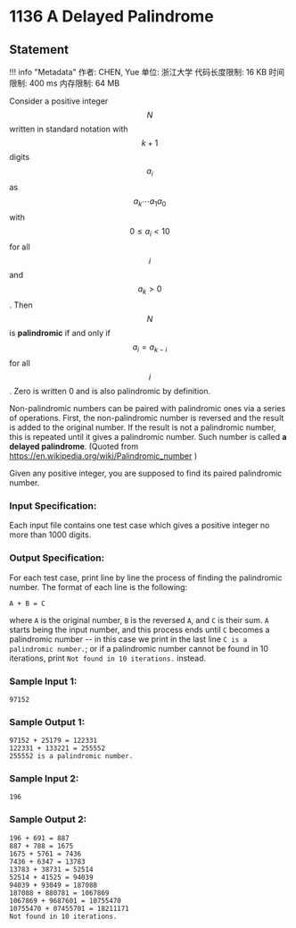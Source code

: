 
# 1136 A Delayed Palindrome

## Statement

!!! info "Metadata"
    作者: CHEN, Yue
    单位: 浙江大学
    代码长度限制: 16 KB
    时间限制: 400 ms
    内存限制: 64 MB

Consider a positive integer $$N$$ written in standard notation with $$k+1$$ digits $$a_i$$ as $$a_k \cdots a_1 a_0$$ with $$0 \le a_i < 10$$ for all $$i$$ and $$a_k > 0$$. Then $$N$$ is **palindromic** if and only if $$a_i = a_{k-i}$$ for all $$i$$. Zero is written 0 and is also palindromic by definition.

Non-palindromic numbers can be paired with palindromic ones via a series of operations. First, the non-palindromic number is reversed and the result is added to the original number. If the result is not a palindromic number, this is repeated until it gives a palindromic number. Such number is called **a delayed palindrome**. (Quoted from https://en.wikipedia.org/wiki/Palindromic_number )

Given any positive integer, you are supposed to find its paired palindromic number.

### Input Specification:

Each input file contains one test case which gives a positive integer no more than 1000 digits.

### Output Specification:

For each test case, print line by line the process of finding the palindromic number. The format of each line is the following:
```
A + B = C
```
where `A` is the original number, `B` is the reversed `A`, and `C` is their sum. `A` starts being the input number, and this process ends until `C` becomes a palindromic number -- in this case we print in the last line `C is a palindromic number.`; or if a palindromic number cannot be found in 10 iterations, print `Not found in 10 iterations.` instead.

### Sample Input 1:
```plaintext
97152
```

### Sample Output 1:
```plaintext
97152 + 25179 = 122331
122331 + 133221 = 255552
255552 is a palindromic number.
```

### Sample Input 2:
```plaintext
196
```

### Sample Output 2:
```plaintext
196 + 691 = 887
887 + 788 = 1675
1675 + 5761 = 7436
7436 + 6347 = 13783
13783 + 38731 = 52514
52514 + 41525 = 94039
94039 + 93049 = 187088
187088 + 880781 = 1067869
1067869 + 9687601 = 10755470
10755470 + 07455701 = 18211171
Not found in 10 iterations.
```



